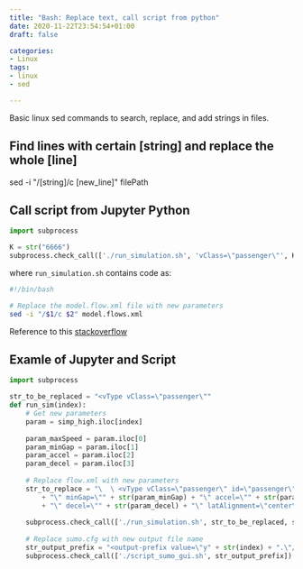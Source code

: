 ```yaml
---
title: "Bash: Replace text, call script from python"
date: 2020-11-22T23:54:54+01:00
draft: false

categories:
- Linux
tags:
- linux
- sed

---
```

Basic linux sed commands to search, replace, and add strings in files.
<!--more-->

## Find lines with certain [string] and replace the whole [line]
sed -i "/[string]/c [new_line]" filePath

## Call script from Jupyter Python
```python
import subprocess

K = str("6666")
subprocess.check_call(['./run_simulation.sh', 'vClass=\"passenger\"', K])
```

where `run_simulation.sh` contains code as:
```bash
#!/bin/bash

# Replace the model.flow.xml file with new parameters
sed -i "/$1/c $2" model.flows.xml
```

Reference to this [stackoverflow](https://stackoverflow.com/questions/17242828/python-subprocess-and-running-a-bash-script-with-multiple-arguments)

## Examle of Jupyter and Script
```python
import subprocess

str_to_be_replaced = "<vType vClass=\"passenger\""
def run_sim(index):
    # Get new parameters
    param = simp_high.iloc[index]
    
    param_maxSpeed = param.iloc[0]
    param_minGap = param.iloc[1]
    param_accel = param.iloc[2]
    param_decel = param.iloc[3]
    
    # Replace flow.xml with new parameters
    str_to_replace = "\  \ <vType vClass=\"passenger\" id=\"passenger\"  tau=\"0.5\" speedDev=\"0.1\" maxSpeed=\"" + str(param_maxSpeed) \
        + "\" minGap=\"" + str(param_minGap) + "\" accel=\"" + str(param_accel) \
        + "\" decel=\"" + str(param_decel) + "\" latAlignment=\"center\" />"
    
    subprocess.check_call(['./run_simulation.sh', str_to_be_replaced, str_to_replace])
    
    # Replace sumo.cfg with new output file name
    str_output_prefix = "<output-prefix value=\"y" + str(index) + ".\"/>"
    subprocess.check_call(['./script_sumo_gui.sh', str_output_prefix])
```
